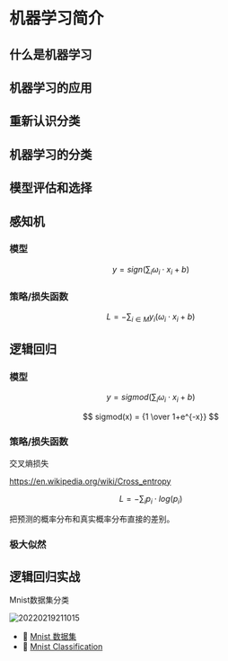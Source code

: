 # 机器学习简介

## 什么是机器学习


## 机器学习的应用


## 重新认识分类


## 机器学习的分类


## 模型评估和选择


## 感知机

### 模型

$$
y = sign(\sum_i\omega_i \cdot x_i + b)
$$

### 策略/损失函数

$$
L = -\sum_{i\in M}y_i(\omega_i \cdot x_i + b)
$$


## 逻辑回归

### 模型

$$
y = sigmod(\sum_i\omega_i \cdot x_i + b)
$$

$$
sigmod(x) = {1 \over 1+e^{-x}}
$$

### 策略/损失函数

交叉熵损失

https://en.wikipedia.org/wiki/Cross_entropy

$$
L = -\sum_{i}p_i\cdot log(p_i)
$$

把预测的概率分布和真实概率分布直接的差别。


### 极大似然


## 逻辑回归实战

Mnist数据集分类

![20220219211015](http://haipeng-openwrite.oss-cn-beijing.aliyuncs.com/images%5C1d01850af04bc59480957751ccbc705f.png)

- :link: [Mnist 数据集](http://yann.lecun.com/exdb/mnist/)
- :link: [Mnist Classification](https://scikit-learn.org/stable/auto_examples/linear_model/plot_sparse_logistic_regression_mnist.html)
